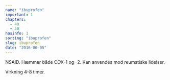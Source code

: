 ```yaml
---
name: "ibuprofen"
important: 1
chapters:
  - 40
  - 50
hasinfo: 1
sorting: "ibuprofen"
slug: ibuprofen
date: "2016-06-05"
---
```


NSAID. Hæmmer både COX-1 og -2. Kan anvendes mod reumatiske lidelser.

Virkning 4-8 timer.
